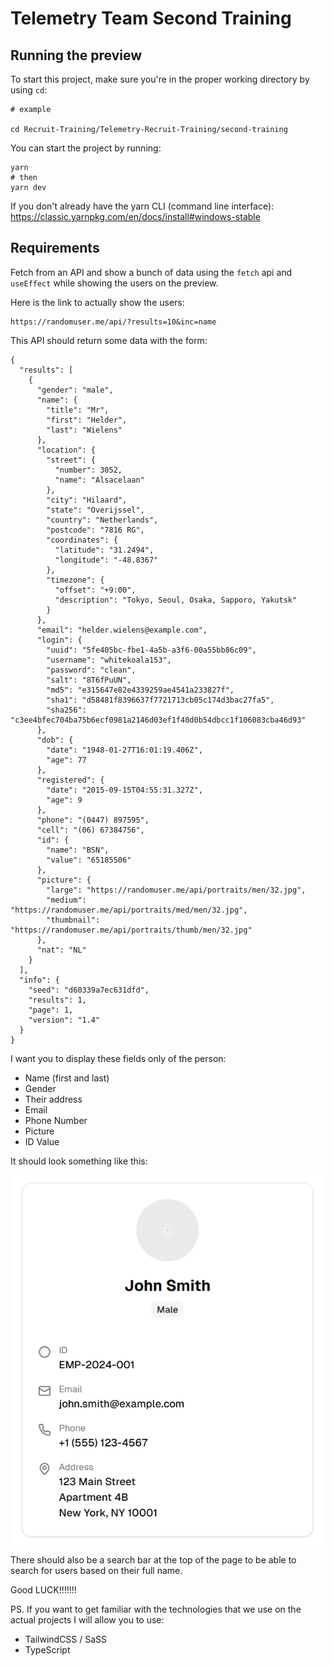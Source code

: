 # Telemetry Team Second Training

## Running the preview

To start this project, make sure you're in the proper working directory by using `cd`:

```
# example

cd Recruit-Training/Telemetry-Recruit-Training/second-training
```

You can start the project by running:

```
yarn
# then
yarn dev
```

If you don't already have the yarn CLI (command line interface): https://classic.yarnpkg.com/en/docs/install#windows-stable

## Requirements

Fetch from an API and show a bunch of data using the `fetch` api and `useEffect` while showing the users on the preview.

Here is the link to actually show the users:

```
https://randomuser.me/api/?results=10&inc=name
```

This API should return some data with the form:

```
{
  "results": [
    {
      "gender": "male",
      "name": {
        "title": "Mr",
        "first": "Helder",
        "last": "Wielens"
      },
      "location": {
        "street": {
          "number": 3052,
          "name": "Alsacelaan"
        },
        "city": "Hilaard",
        "state": "Overijssel",
        "country": "Netherlands",
        "postcode": "7816 RG",
        "coordinates": {
          "latitude": "31.2494",
          "longitude": "-48.8367"
        },
        "timezone": {
          "offset": "+9:00",
          "description": "Tokyo, Seoul, Osaka, Sapporo, Yakutsk"
        }
      },
      "email": "helder.wielens@example.com",
      "login": {
        "uuid": "5fe405bc-fbe1-4a5b-a3f6-00a55bb86c09",
        "username": "whitekoala153",
        "password": "clean",
        "salt": "8T6fPuUN",
        "md5": "e315647e82e4339259ae4541a233827f",
        "sha1": "d58481f8396637f7721713cb05c174d3bac27fa5",
        "sha256": "c3ee4bfec704ba75b6ecf0981a2146d03ef1f40d0b54dbcc1f106083cba46d93"
      },
      "dob": {
        "date": "1948-01-27T16:01:19.406Z",
        "age": 77
      },
      "registered": {
        "date": "2015-09-15T04:55:31.327Z",
        "age": 9
      },
      "phone": "(0447) 897595",
      "cell": "(06) 67384756",
      "id": {
        "name": "BSN",
        "value": "65185506"
      },
      "picture": {
        "large": "https://randomuser.me/api/portraits/men/32.jpg",
        "medium": "https://randomuser.me/api/portraits/med/men/32.jpg",
        "thumbnail": "https://randomuser.me/api/portraits/thumb/men/32.jpg"
      },
      "nat": "NL"
    }
  ],
  "info": {
    "seed": "d60339a7ec631dfd",
    "results": 1,
    "page": 1,
    "version": "1.4"
  }
}
```

I want you to display these fields only of the person:

- Name (first and last)
- Gender
- Their address
- Email
- Phone Number
- Picture
- ID Value

It should look something like this:

![image](/Recruit-Training/Telemetry-Recruit-Training/third-training/public/exampleprofile.png)

There should also be a search bar at the top of the page to be able to search for users based on their full name.

Good LUCK!!!!!!!

PS. If you want to get familiar with the technologies that we use on the actual projects I will allow you to use:

- TailwindCSS / SaSS
- TypeScript
